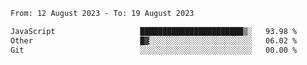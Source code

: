<!--START_SECTION:waka-->

```txt
From: 12 August 2023 - To: 19 August 2023

JavaScript                   ███████████████████████▒░   93.98 %
Other                        █▓░░░░░░░░░░░░░░░░░░░░░░░   06.02 %
Git                          ░░░░░░░░░░░░░░░░░░░░░░░░░   00.00 %
```

<!--END_SECTION:waka-->
